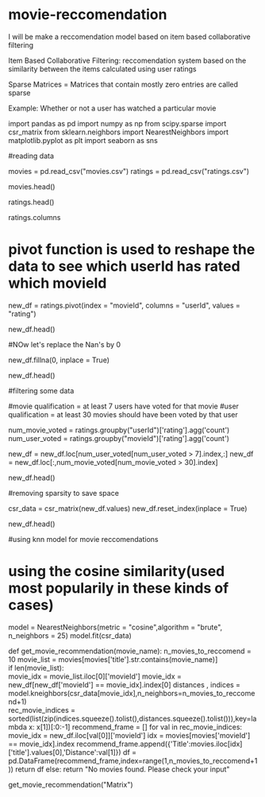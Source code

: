 # movie-reccomendation
I will be make a reccomendation model based on item based collaborative filtering 

Item Based Collaborative Filtering: reccomendation system based on the similarity between the items calculated using user ratings

Sparse Matrices = Matrices that contain mostly zero entries are called sparse

Example: Whether or not a user has watched a particular movie 

import pandas as pd 
import numpy as np
from scipy.sparse import csr_matrix
from sklearn.neighbors import NearestNeighbors
import matplotlib.pyplot as plt
import seaborn as sns

#reading data

movies = pd.read_csv("movies.csv")
ratings = pd.read_csv("ratings.csv")

movies.head()

ratings.head()

ratings.columns

# pivot function is used to reshape the data to see which userId has rated which movieId

new_df = ratings.pivot(index = "movieId", columns = "userId", values = "rating")

new_df.head()

#NOw let's replace the Nan's by 0

new_df.fillna(0, inplace = True)

new_df.head()

#filtering some data

#movie qualification = at least 7 users have voted for that movie
#user qualification = at least 30 movies should have been voted by that user

num_movie_voted = ratings.groupby("userId")['rating'].agg('count')
num_user_voted = ratings.groupby("movieId")['rating'].agg('count')


new_df = new_df.loc[num_user_voted[num_user_voted > 7].index,:]
new_df = new_df.loc[:,num_movie_voted[num_movie_voted > 30].index]

new_df.head()

#removing sparsity to save space

csr_data = csr_matrix(new_df.values)
new_df.reset_index(inplace = True)

new_df.head()

#using knn model for movie reccomendations 

# using the cosine similarity(used most popularily in these kinds of cases)

model = NearestNeighbors(metric = "cosine",algorithm = "brute", n_neighbors = 25)
model.fit(csr_data)

def get_movie_recommendation(movie_name):
    n_movies_to_reccomend = 10
    movie_list = movies[movies['title'].str.contains(movie_name)]  
    if len(movie_list):        
        movie_idx = movie_list.iloc[0]['movieId']
        movie_idx = new_df[new_df['movieId'] == movie_idx].index[0]
        distances , indices = model.kneighbors(csr_data[movie_idx],n_neighbors=n_movies_to_reccomend+1)    
        rec_movie_indices = sorted(list(zip(indices.squeeze().tolist(),distances.squeeze().tolist())),key=lambda x: x[1])[:0:-1]
        recommend_frame = []
        for val in rec_movie_indices:
            movie_idx = new_df.iloc[val[0]]['movieId']
            idx = movies[movies['movieId'] == movie_idx].index
            recommend_frame.append({'Title':movies.iloc[idx]['title'].values[0],'Distance':val[1]})
        df = pd.DataFrame(recommend_frame,index=range(1,n_movies_to_reccomend+1))
        return df
    else:
        return "No movies found. Please check your input"

get_movie_recommendation("Matrix")

